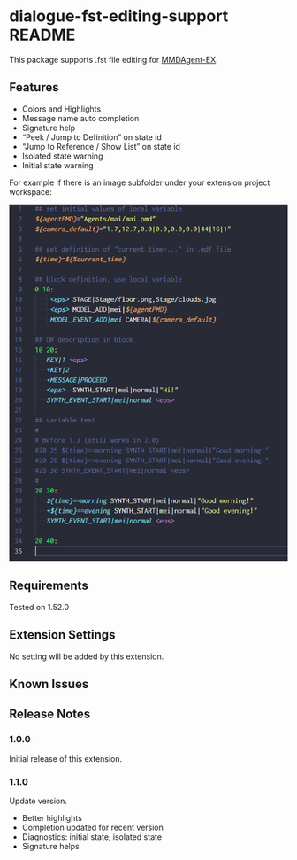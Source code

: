 # dialogue-fst-editing-support README

This package supports .fst file editing for [MMDAgent-EX](https://mmdagent-ex.dev).

## Features

- Colors and Highlights
- Message name auto completion
- Signature help
- “Peek / Jump to Definition” on state id
- “Jump to Reference / Show List” on state id
- Isolated state warning
- Initial state warning

For example if there is an image subfolder under your extension project workspace:

![snapshot](https://raw.githubusercontent.com/lee-lab/dialogue-fst-editing-support/main/images/snap-1.0.0.png)

## Requirements

Tested on 1.52.0

## Extension Settings

No setting will be added by this extension.

## Known Issues

## Release Notes

### 1.0.0

Initial release of this extension.

### 1.1.0

Update version.

- Better highlights
- Completion updated for recent version
- Diagnostics: initial state, isolated state
- Signature helps
